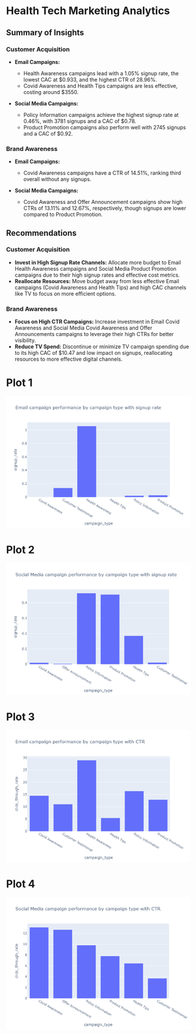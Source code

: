 
# Health Tech Marketing Analytics

## Summary of Insights

### Customer Acquisition
- **Email Campaigns:** 
  - Health Awareness campaigns lead with a 1.05% signup rate, the lowest CAC at $0.933, and the highest CTR of 28.96%.
  - Covid Awareness and Health Tips campaigns are less effective, costing around $3550.
  


- **Social Media Campaigns:**
  - Policy Information campaigns achieve the highest signup rate at 0.46%, with 3781 signups and a CAC of $0.78.
  - Product Promotion campaigns also perform well with 2745 signups and a CAC of $0.92.

  

### Brand Awareness
- **Email Campaigns:**
  - Covid Awareness campaigns have a CTR of 14.51%, ranking third overall without any signups.

    

- **Social Media Campaigns:**
  - Covid Awareness and Offer Announcement campaigns show high CTRs of 13.11% and 12.67%, respectively, though signups are lower compared to Product Promotion.
  

## Recommendations

### Customer Acquisition
- **Invest in High Signup Rate Channels:** Allocate more budget to Email Health Awareness campaigns and Social Media Product Promotion campaigns due to their high signup rates and effective cost metrics.
- **Reallocate Resources:** Move budget away from less effective Email campaigns (Covid Awareness and Health Tips) and high CAC channels like TV to focus on more efficient options.

### Brand Awareness
- **Focus on High CTR Campaigns:** Increase investment in Email Covid Awareness and Social Media Covid Awareness and Offer Announcements campaigns to leverage their high CTRs for better visibility.
- **Reduce TV Spend:** Discontinue or minimize TV campaign spending due to its high CAC of $10.47 and low impact on signups, reallocating resources to more effective digital channels.


# Plot 1
  ![email_campaigns](plots/Email%20campaign%20performance%20by%20campaign%20type%20with%20signup%20rate.png)
# Plot 2
  ![social_media](plots/social%20media%20campaign%20performance%20by%20campaign%20type%20with%20signup%20rate.png)
# Plot 3
  !['email_capagins](plots/Email%20campaign%20performance%20by%20campaign%20type%20with%20CTR.png)
# Plot 4
  !['social_media_campaigns](plots/social%20media%20campaign%20performance%20by%20campaign%20type%20with%20CTR.png)
